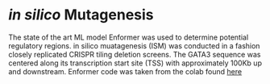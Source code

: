 # _in silico_ Mutagenesis

The state of the art ML model Enformer was used to determine potential regulatory regions. in silico muatagenesis (ISM) was conducted in a fashion closely replicated CRISPR tiling deletion screens. The GATA3 sequence was centered along its transcription start site (TSS) with approximately 100Kb up and downstream. Enformer code was taken from the colab found [here](https://colab.research.google.com/github/deepmind/deepmind_research/blob/master/enformer/enformer-usage.ipynb#scrollTo=gM2KwV8gwMNj)
